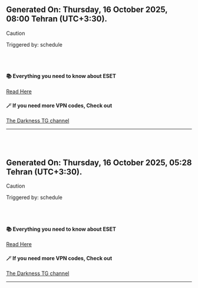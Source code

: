 ## Generated On: Thursday, 16 October 2025, 08:00 Tehran (UTC+3:30).

> [!CAUTION]
> Triggered by: schedule

<br><br>

#### 📚 Everything you need to know about ESET

[Read Here](https://t.me/F_NiREvil/2113)

#### 🪄 If you need more VPN codes, Check out

[The Darkness TG channel](https://t.me/Eset_key_trial)

---

<br><br>

## Generated On: Thursday, 16 October 2025, 05:28 Tehran (UTC+3:30).

> [!CAUTION]
> Triggered by: schedule

<br><br>

#### 📚 Everything you need to know about ESET

[Read Here](https://t.me/F_NiREvil/2113)

#### 🪄 If you need more VPN codes, Check out

[The Darkness TG channel](https://t.me/Eset_key_trial)

---

<br><br>

